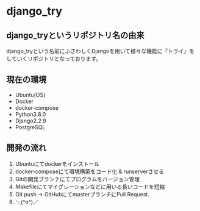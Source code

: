 # django_try

## django_tryというリポジトリ名の由来
django_tryという名前にふさわしくDjangoを用いて様々な機能に『トライ』をしていくリポジトリとなっております。

## 現在の環境
- Ubuntu(OS)
- Docker
- docker-compose
- Python3.8.0
- Django2.2.9
- PostgreSQL

## 開発の流れ
1. Ubuntuにてdockerをインストール
2. docker-composeにて環境構築をコード化 & runserverさせる
3. Gitの開発ブランチにてプログラムをバージョン管理
4. Makefileにてマイグレーションなどに用いる長いコードを短縮
5. Git push → GitHubにてmasterブランチにPull Request.
6. ＼(^o^)／